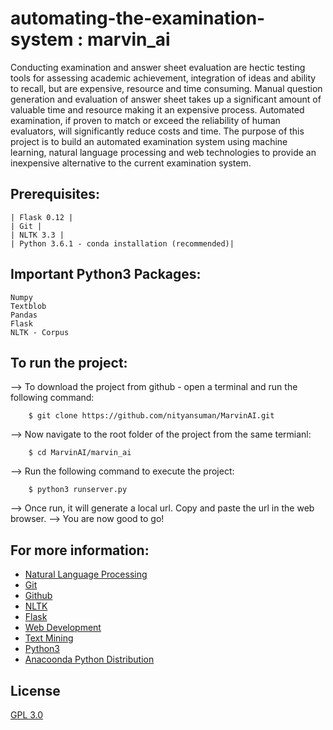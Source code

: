 # automating-the-examination-system : marvin_ai


Conducting examination and answer sheet evaluation are hectic testing tools for assessing academic achievement, 
integration of ideas and ability to recall, but are expensive, resource and time consuming.
Manual question generation and evaluation of answer sheet takes up a significant amount of valuable time and
resource making it an expensive process.
Automated examination, if proven to match or exceed the reliability of human evaluators,
will significantly reduce costs and time.
The purpose of this project is to build an automated examination system using machine learning,
natural language processing and web technologies to provide an inexpensive alternative
to the current examination system.


## Prerequisites:

    | Flask 0.12 |
    | Git |
    | NLTK 3.3 |
    | Python 3.6.1 - conda installation (recommended)|

## Important Python3 Packages:
    Numpy
    Textblob
    Pandas
    Flask
    NLTK - Corpus


## To run the project:

--> To download the project from github - open a terminal and run the following command:
```
    $ git clone https://github.com/nityansuman/MarvinAI.git
```
--> Now navigate to the root folder of the project from the same termianl:
```
    $ cd MarvinAI/marvin_ai
```
--> Run the following command to execute the project:
``` 
    $ python3 runserver.py
```
--> Once run, it will generate a local url. Copy and paste the url in the web browser.
--> You are now good to go!


## For more information:
* [Natural Language Processing](https://nltk.org/book/)
* [Git](https://git-scm.com/)
* [Github](https://github.com/)
* [NLTK](https://nltk.org/)
* [Flask](http://flask.pocoo.org/)
* [Web Development](https://w3schoo.com/)
* [Text Mining](https://en.wikipedia.org/wiki/Text_mining/)
* [Python3](https://python.org/)
* [Anacoonda Python Distribution](https://conda.io)

## License
[GPL 3.0](LICENSE)


